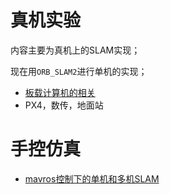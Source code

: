 # 真机实验

内容主要为真机上的SLAM实现；

现在用`ORB_SLAM2`进行单机的实现；

* [板载计算机的相关](Onboard_computer.md)
* PX4，数传，地面站

# 手控仿真

* [mavros控制下的单机和多机SLAM](sim/README.md)